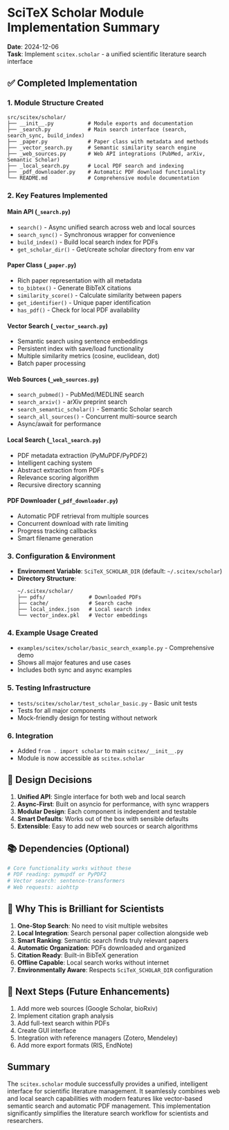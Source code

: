 # SciTeX Scholar Module Implementation Summary

**Date**: 2024-12-06  
**Task**: Implement `scitex.scholar` - a unified scientific literature search interface

## ✅ Completed Implementation

### 1. Module Structure Created
```
src/scitex/scholar/
├── __init__.py           # Module exports and documentation
├── _search.py            # Main search interface (search, search_sync, build_index)
├── _paper.py             # Paper class with metadata and methods
├── _vector_search.py     # Semantic similarity search engine
├── _web_sources.py       # Web API integrations (PubMed, arXiv, Semantic Scholar)
├── _local_search.py      # Local PDF search and indexing
├── _pdf_downloader.py    # Automatic PDF download functionality
└── README.md             # Comprehensive module documentation
```

### 2. Key Features Implemented

#### Main API (`_search.py`)
- `search()` - Async unified search across web and local sources
- `search_sync()` - Synchronous wrapper for convenience
- `build_index()` - Build local search index for PDFs
- `get_scholar_dir()` - Get/create scholar directory from env var

#### Paper Class (`_paper.py`)
- Rich paper representation with all metadata
- `to_bibtex()` - Generate BibTeX citations
- `similarity_score()` - Calculate similarity between papers
- `get_identifier()` - Unique paper identification
- `has_pdf()` - Check for local PDF availability

#### Vector Search (`_vector_search.py`)
- Semantic search using sentence embeddings
- Persistent index with save/load functionality
- Multiple similarity metrics (cosine, euclidean, dot)
- Batch paper processing

#### Web Sources (`_web_sources.py`)
- `search_pubmed()` - PubMed/MEDLINE search
- `search_arxiv()` - arXiv preprint search
- `search_semantic_scholar()` - Semantic Scholar search
- `search_all_sources()` - Concurrent multi-source search
- Async/await for performance

#### Local Search (`_local_search.py`)
- PDF metadata extraction (PyMuPDF/PyPDF2)
- Intelligent caching system
- Abstract extraction from PDFs
- Relevance scoring algorithm
- Recursive directory scanning

#### PDF Downloader (`_pdf_downloader.py`)
- Automatic PDF retrieval from multiple sources
- Concurrent download with rate limiting
- Progress tracking callbacks
- Smart filename generation

### 3. Configuration & Environment

- **Environment Variable**: `SciTeX_SCHOLAR_DIR` (default: `~/.scitex/scholar`)
- **Directory Structure**:
  ```
  ~/.scitex/scholar/
  ├── pdfs/              # Downloaded PDFs
  ├── cache/             # Search cache
  ├── local_index.json   # Local search index
  └── vector_index.pkl   # Vector embeddings
  ```

### 4. Example Usage Created

- `examples/scitex/scholar/basic_search_example.py` - Comprehensive demo
- Shows all major features and use cases
- Includes both sync and async examples

### 5. Testing Infrastructure

- `tests/scitex/scholar/test_scholar_basic.py` - Basic unit tests
- Tests for all major components
- Mock-friendly design for testing without network

### 6. Integration

- Added `from . import scholar` to main `scitex/__init__.py`
- Module is now accessible as `scitex.scholar`

## 🎯 Design Decisions

1. **Unified API**: Single interface for both web and local search
2. **Async-First**: Built on asyncio for performance, with sync wrappers
3. **Modular Design**: Each component is independent and testable
4. **Smart Defaults**: Works out of the box with sensible defaults
5. **Extensible**: Easy to add new web sources or search algorithms

## 📚 Dependencies (Optional)

```python
# Core functionality works without these
# PDF reading: pymupdf or PyPDF2
# Vector search: sentence-transformers
# Web requests: aiohttp
```

## 🚀 Why This is Brilliant for Scientists

1. **One-Stop Search**: No need to visit multiple websites
2. **Local Integration**: Search personal paper collection alongside web
3. **Smart Ranking**: Semantic search finds truly relevant papers
4. **Automatic Organization**: PDFs downloaded and organized
5. **Citation Ready**: Built-in BibTeX generation
6. **Offline Capable**: Local search works without internet
7. **Environmentally Aware**: Respects `SciTeX_SCHOLAR_DIR` configuration

## 🔄 Next Steps (Future Enhancements)

1. Add more web sources (Google Scholar, bioRxiv)
2. Implement citation graph analysis
3. Add full-text search within PDFs
4. Create GUI interface
5. Integration with reference managers (Zotero, Mendeley)
6. Add more export formats (RIS, EndNote)

## Summary

The `scitex.scholar` module successfully provides a unified, intelligent interface for scientific literature management. It seamlessly combines web and local search capabilities with modern features like vector-based semantic search and automatic PDF management. This implementation significantly simplifies the literature search workflow for scientists and researchers.